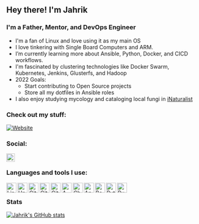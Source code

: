 ## Hey there! I'm Jahrik
### I'm a Father, Mentor, and DevOps Engineer

- I'm a fan of Linux and love using it as my main OS
- I love tinkering with Single Board Computers and ARM.
- I’m currently learning more about Ansible, Python, Docker, and CICD workflows.
- I'm fascinated by clustering technologies like Docker Swarm, Kubernetes, Jenkins, Glusterfs, and Hadoop
- 2022 Goals:
    - Start contributing to Open Source projects
    - Store all my dotfiles in Ansible roles
- I also enjoy studying mycology and cataloging local fungi in [iNaturalist](https://www.inaturalist.org/observations?place_id=any&user_id=jahrik&verifiable=any)


### Check out my stuff:

[![Website](https://img.shields.io/website?label=homelab.business&style=for-the-badge&url=https%3A%2F%2Fhomelab.business)](https://homelab.business)

### Social:

[<img align="left" alt="LinkedIn" width="22px" src="https://cdn.jsdelivr.net/npm/simple-icons@v3/icons/linkedin.svg" />][linkedin]

<br />

### Languages and tools I use:

<img align="left" alt="Linux" width="26px" src="https://cdn.jsdelivr.net/gh/devicons/devicon/icons/linux/linux-original.svg" />
<img align="left" alt="Unix" width="26px" src="https://cdn.jsdelivr.net/gh/devicons/devicon/icons/unix/unix-original.svg" />
<img align="left" alt="Git" width="26px" src="https://cdn.jsdelivr.net/gh/devicons/devicon/icons/git/git-original-wordmark.svg" />
<img align="left" alt="GitHub" width="26px" src="https://cdn.jsdelivr.net/gh/devicons/devicon/icons/github/github-original-wordmark.svg" />
<img align="left" alt="GitLab" width="26px" src="https://cdn.jsdelivr.net/gh/devicons/devicon/icons/gitlab/gitlab-original-wordmark.svg" />
<img align="left" alt="AWS" width="26px" src="https://cdn.jsdelivr.net/gh/devicons/devicon/icons/amazonwebservices/amazonwebservices-original-wordmark.svg" />
<img align="left" alt="Chef" width="26px" src="https://www.clipartmax.com/png/full/118-1185869_chef-logo-svg-chef-automation-png.png" />
<img align="left" alt="Ansible" width="26px" src="https://upload.wikimedia.org/wikipedia/commons/thumb/2/24/Ansible_logo.svg/384px-Ansible_logo.svg.png" />
<img align="left" alt="Bash" width="26px" src="https://cdn.jsdelivr.net/gh/devicons/devicon/icons/bash/bash-plain.svg" />
<img align="left" alt="Python" width="26px" src="https://cdn.jsdelivr.net/gh/devicons/devicon/icons/python/python-original-wordmark.svg" />
<img align="left" alt="Ruby" width="26px" src="https://cdn.jsdelivr.net/gh/devicons/devicon/icons/ruby/ruby-original-wordmark.svg" />

<br />

### Stats

[![Jahrik's GitHub stats](https://github-readme-stats.vercel.app/api?username=jahrik&show_icons=true)](https://github.com/anuraghazra/github-readme-stats)


[website]: https://homelab.business
[linkedin]: https://www.linkedin.com/in/wes-gill-b6509043

